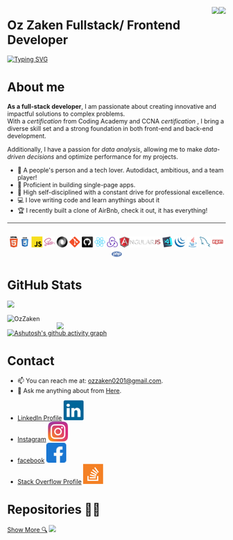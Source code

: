 
<img align="right" src="https://visitor-badge.laobi.icu/badge?page_id=OzZaken.OzZaken"><!-- visitor-badge -->
<img align="right" src="https://img.shields.io/badge/version-1.0.0-blue"><!-- Shields.io -->

# Oz Zaken Fullstack/ Frontend Developer<!-- Welcome -->
<!-- HTML -->
<!-- <a href="https://git.io/typing-svg"><img src="https://readme-typing-svg.demolab.com?font=Fira+Code&weight=500&size=26&duration=4965&pause=508&color=1673FB&width=450&lines=Welcome+to+my+GitHub+profile!+;Excited+to+share+my+repos;HTML5%2C+CSS%2C+SASS+%2C+Javascript++ES6%2C+Typescript...;+JSON%2C+XML%2C+Node.Js%2C+express;Anguler%2C+Vue+React;Rest+API%2C+mongoDB+mySQL+;PWA%2C+ORM%2C;Bootstrap%2C+JQuery%2C" alt="Typing SVG" /></a> -->
<!-- Markdown -->
[![Typing SVG](https://readme-typing-svg.demolab.com?font=Fira+Code&weight=500&size=26&duration=4965&pause=508&color=1673FB&width=450&lines=Welcome+to+my+GitHub+profile!+;Excited+to+share+my+repos;HTML5%2C+CSS%2C+SASS+%2C+Javascript++ES6%2C+Typescript...;+JSON%2C+XML%2C+Node.Js%2C+express;Anguler%2C+Vue+React;Rest+API%2C+mongoDB+mySQL+;PWA%2C+ORM%2C;Bootstrap%2C+JQuery%2C)](https://git.io/typing-svg)


# About me<!-- About -->
<strong>As a full-stack developer</strong>, I am passionate about creating innovative and impactful solutions to complex problems.<br/>
With a <em>certification</em> from Coding Academy and CCNA <em>certification</em> ,
I bring a diverse skill set and a strong foundation in both front-end and back-end development.

Additionally, I have a passion for <em>data analysis</em>, allowing me to make <em>data-driven decisions</em> and optimize performance for my projects.
- 🧲 A people's person and a tech lover. Autodidact, ambitious, and a team player!
- 🌴 Proficient in building single-page apps.
- 🎯 High self-disciplined with a constant drive for professional excellence.
- 💻 I love writing code and learn anythings about it
- 🏆 I recently built a clone of AirBnb, check it out, it has everything!
<!-- stack -->
<div align="center">
<hr/><br/>
  <code><img title="HTML5" height="25" src="images/html5.svg"></code>
  <code><img title="CSS" height="25" src="images/css.svg"></code>
  <code><img title="Javascript" height="25" src="images/javascript.svg"></code>
  <code><img title="SASS" height="25" src="images/sass.svg"></code>
  <code><img title="JSON" height="25" src="images/json.svg"></code>
  <code><img title="Git" height="25" src="images/git-original.svg"></code>
  <code><img title="GitHub" height="25" src="images/github.svg"></code>
  <code><img title="React" height="25" src="images/react-original.svg"></code>
  <code><img title="Redux" height="25" src="images/redux.svg"></code>
  <code><img title="AngularJS" height="25" src="images/angularjs.png"></code>
  <code><img title="Visual Studio Code" height="25" src="images/vscode.png"></code>
  <code><img title="JQuery" height="25" src="images/jquery-original.svg"></code>
  <code><img title="Java" height="25" src="images/java-original.svg"></code>
  <code><img title="MySQL" height="25" src="images/mysql.svg"></code>
  <code><img title="npm" height="25" src="images/npm.svg"></code>
  <code><img title="PHP" height="25" src="images/php.svg"></code>
</div>

# GitHub Stats <!-- statistic -->
<code><img width=325 src="https://github-readme-stats.vercel.app/api/top-langs/?username=OzZaken&hide=c%23,powershell,Mathematica,Ruby,Objective-C,Objective-C%2b%2b,Cuda&title_color=61dafb&text_color=ffffff&icon_color=61dafb&bg_color=20232a&langs_count=8&layout=compact&border_color=61dafb&hide_border=true" /></code>

<!-- [![OzZaken's GitHub Streak](https://github-readme-streak-stats.herokuapp.com/?user=OzZaken&theme=react&border=61dafb&hide_border=true)](https://github.com/denvercoder1/github-readme-streak-stats) -->
<!-- <img src="https://github-readme-stats.vercel.app/api?username=OzZaken&show_icons=true&theme=radical"> -->
<img align="left" width=390 src="https://github-readme-streak-stats.herokuapp.com/?user=OzZaken&theme=react&border=61dafb&hide_border=true" alt="OzZaken" />

<!-- [![OzZaken's GitHub Stats](https://github-readme-stats.vercel.app/api?username=OzZaken&show_icons=true&theme=react&border_color=61dafb&hide_border=true)](https://github.com/anuraghazra/github-readme-stats) -->
<img align="right" width=390 src="https://github-readme-stats.vercel.app/api?username=OzZaken&show_icons=true&theme=react&border_color=61dafb&hide_border=true" />

[![Ashutosh's github activity graph](https://github-readme-activity-graph.cyclic.app/graph?username=OzZaken&bg_color=05082e&color=ffffff&line=1d629c&point=189168&area=true&hide_border=true)](https://github.com/ashutosh00710/github-readme-activity-graph)

<!-- # Carbon:
<img src="https://carbon.now.sh/?bg=rgba(171, 184, 195, 1)&t=material&wt=none&l=auto&ds=true&dsyoff=20px&dsblur=68px&wc=true&wa=true&pv=56px&ph=56px&ln=false&code=console.log(%22Hello,%20world!%22);"> -->

# Contact<!-- Contact -->
- 📫 You can reach me at: [ozzaken0201@gmail.com](mailto:ozzaken0201@gmail.com).
- 💬 Ask me anything about from [Here](https://github.com/OzZaken/OzZaken/issues).
<!-- Links  -->
- [LinkedIn Profile](https://www.linkedin.com/in/oz-zaken-14b081214/) <img src="images/linkedin.svg" alt="LinkedIn icon" height="46">
- [Instagram](https://www.instagram.com/oz.zaken/) <img src="images/instagram.svg" alt="Instagram icon" height="46">
- [facebook](https://www.facebook.com/oz.zaken/) <img src="images/facebook.svg" alt="Facebook icon" height="46">
- [Stack Overflow Profile](https://stackoverflow.com/users/16631719/oz-zaken) <img src="images/stackoverflow.svg" alt="Stack Overflow logo" height="46">

# Repositories 👨‍💻<!-- repos -->


[Show More 🔍](https://github.com/OzZaken?tab=repositories)
<img src="https://source.unsplash.com/random/800x400">
